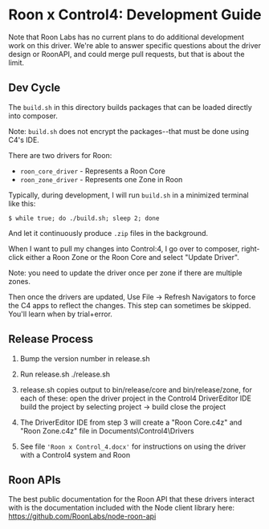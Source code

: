# Roon x Control4: Development Guide

Note that Roon Labs has no current plans to do additional development work on this driver.  We're able to answer
specific questions about the driver design or RoonAPI, and could merge pull requests, but that is about the limit.

## Dev Cycle

The `build.sh` in this directory builds packages that can be loaded directly into composer.

Note: `build.sh` does not encrypt the packages--that must be done using C4's IDE.

There are two drivers for Roon:

- `roon_core_driver` - Represents a Roon Core
- `roon_zone_driver` - Represents one Zone in Roon

Typically, during development, I will run `build.sh` in a minimized terminal like this:

    $ while true; do ./build.sh; sleep 2; done

And let it continuously produce `.zip` files in the background. 

When I want to pull my changes into Control:4, I go over to composer, right-click either a Roon Zone or the Roon Core and select "Update Driver".

Note: you need to update the driver once per zone if there are multiple zones.

Then once the drivers are updated, Use File -> Refresh Navigators to force the C4 apps to reflect the changes. This step can sometimes be skipped. You'll learn when by trial+error.

## Release Process

1. Bump the version number in release.sh

2. Run release.sh
./release.sh

3. release.sh copies output to bin/release/core and bin/release/zone, for each of these:
   open the driver project in the Control4 DriverEditor IDE
   build the project by selecting project -> build
   close the project

4. The DriverEditor IDE from step 3 will create a "Roon Core.c4z" and "Roon Zone.c4z" file in Documents\Control4\Drivers

5. See file `'Roon x Control_4.docx'` for instructions on using the driver with a Control4 system and Roon

## Roon APIs

The best public documentation for the Roon API that these drivers interact with is the documentation included with the
Node client library here: https://github.com/RoonLabs/node-roon-api

